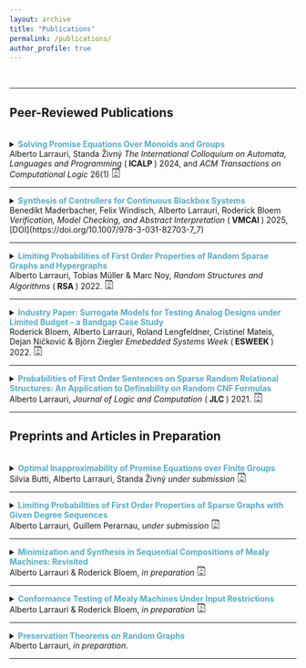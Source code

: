 ```yaml
---
layout: archive
title: "Publications"
permalink: /publications/
author_profile: true
---
```


<br>

---

<!--
#{% if author.googlescholar %}
#  You can also find my articles on <u><a href="{{author.googlescholar}}">my Google Scholar profile</a>.</u>
#{% endif %}

#{% include base_path %}

#{% for post in site.publications reversed %}
#  {% include archive-single.html %}
#{% endfor %} 
-->


<h2> Peer-Reviewed Publications </h2>

<br>

<details>
<summary> 
<strong style="color:#52adc8"> Solving Promise Equations Over Monoids and Groups
</strong> <br>
Alberto Larrauri, Standa Živný
<i> The International Colloquium on Automata, Languages and Programming </i> (<strong> ICALP </strong>) 2024, and <i> ACM Transactions on Computational Logic </i> 26(1)
<a href="http://albertolarrauri.github.io/files/PromiseEquations.pdf
">
<img src="./../images/pdf-svg.svg" width=16em title="pdf"/>
</a>
</summary>
<br>
<div style="margin-left: 2em">
<strong> Summary: </strong>
We give a complete complexity classification for the problem of finding a solution to a given system of equations over a fixed finite monoid, given that a solution over a more restricted monoid exists. As a corollary, we obtain a complexity classification for the same problem over groups. 
<br>
</div>
</details>


---



<details>
<summary> 
<strong style="color:#52adc8"> Synthesis of Controllers for Continuous Blackbox Systems
</strong> <br>
Benedikt Maderbacher, Felix Windisch, Alberto Larrauri, Roderick Bloem
<i> Verification, Model Checking, and Abstract Interpretation </i> (<strong> VMCAI </strong>) 2025,
[DOI](https://doi.org/10.1007/978-3-031-82703-7_7)
</summary>
<br>
<div style="margin-left: 2em">
<strong> Summary: </strong>
Feed-forward controllers compute control outputs to adapt to changes in environmental parameters in a cyber-physical system. When synthesizing control functions it can be difficult to give an analytical description of the controlled plant or to decide the expected control output ahead of time. These systems must, however, adhere to strict safety requirements, which makes it hard to write correct controllers. In this paper, we propose a novel blackbox synthesis approach to construct a continuous control function while dynamically sampling a limited number of test cases. The controller is guaranteed to be correct for a given Lipschitz bound. It can be adapted to work for increasingly conservative estimates of the bound based on observed behavior, iteratively providing increasing confidence in its correctness. Our algorithm employs a linear interpolation model, based on a Delaunay triangulation, to identify candidate control functions. It then generates additional test cases to either confirm a candidate or to improve the model. We evaluate our approach on random benchmarks and CPS examples to show its effectiveness.
<br>
</div>
</details>


---


<details>
<summary> 
<strong style="color:#52adc8"> Limiting Probabilities of First Order Properties of
Random Sparse Graphs and Hypergraphs
</strong> <br>
Alberto Larrauri, Tobias Müller & Marc Noy, 
<i> Random Structures and Algorithms</i> (<strong> RSA </strong>) 2022.
<a href="http://albertolarrauri.github.io/files/limits_binomial_graphs.pdf
">
<img src="./../images/pdf-svg.svg" width=16em title="pdf"/>
</a>
</summary>
<br>
<div style="margin-left: 2em">
<strong> Summary: </strong>
We study the set $L_c$ of limiting probabilities of first order sentences in the binomial random graph $G(n, p)$ in the sparse regime $p \sim c/n$. We show there is a critical value $c_0$ for which $L_c$ is dense in $[0,1]$ if and only if $c \geq c_0$. Moreover, the closure of $L_c$ is always a finite union of closed intervals. The value $c_0$ is precisely the one witnessing $\mathrm{Pr}(G(n, c_0/n) \text{ is acyclic }) = 1/2 + o(1)$. These results are also extended to the binomial $d$-uniform hypergraph. 
<br>
</div>
</details>

---





<details>
<summary> 
<strong style="color:#52adc8"> Industry Paper: Surrogate Models for Testing Analog Designs
under Limited Budget – a Bandgap Case Study
</strong> <br>
Roderick Bloem, Alberto Larrauri, Roland Lengfeldner, Cristinel Mateis, Dejan Ničković & Björn Ziegler
<i> Emebedded Systems Week </i> (<strong> ESWEEK </strong>) 2022.
<a href="http://albertolarrauri.github.io/files/bayesian_testing.pdf
">
<img src="./../images/pdf-svg.svg" width=16em title="pdf"/>
</a>
</summary>
<br>
<div style="margin-left: 2em">
<strong> Summary: </strong>

Testing analog integrated circuit (IC) designs is notoriously hard. 
Simulating tens of milliseconds from an accurate transistor level model 
of a complex analog design can take up to two weeks of computation. 
Therefore, the number of tests that can be executed during the late 
development stage of an analog IC can be very limited. We leverage the 
recent advancements in machine learning (ML) and propose two techniques, 
artificial neural networks (ANN) and Gaussian processes,
to learn a surrogate model from an existing test suite. We then explore 
the surrogate model with Bayesian optimization to guide the generation of additional tests. 
We use an industrial bandgap case study to evaluate the two approaches 
and demonstrate the virtue of Bayesian optimization in efficiently 
generating complementary tests with constrained effort.

<br>
</div>
</details>



---

<details>
<summary> 
<strong style="color:#52adc8"> Probabilities of First Order Sentences on Sparse Random Relational Structures: An Application to Definability on Random CNF Formulas
</strong> <br>
Alberto Larrauri,
<i> Journal of Logic and Computation</i> (<strong> JLC </strong>) 2021.
<a href="http://albertolarrauri.github.io/files/random_structures_cnf.pdf
">
<img src="./../images/pdf-svg.svg" width=16em title="pdf"/>
</a>
</summary>
<br>
<div style="margin-left: 2em">
<strong> Summary: </strong>
We show a convergence law for first order logic in a general model of relational structures. In this model, the probability of a sentence varies smoothly with the density of each predicate. A consequence of this result is that, asymptotically, no certificate for unsatisfiability definable in FO logic succeeds with positive probability on random CNF formulas with linear number of clauses. 

<br>
</div>
</details>





---



<h2> Preprints and Articles in Preparation</h2>



<br>




<details>
<summary> 
<strong style="color:#52adc8"> Optimal Inapproximability of Promise Equations
over Finite Groups
</strong> <br>
Silvia Butti, Alberto Larrauri, Standa Živný
<i> under submission </i> 
<a href="http://albertolarrauri.github.io/files/promise_inapproximability.pdf
">
<img src="./../images/pdf-svg.svg" width=16em title="pdf"/>
</a>
</summary>
<br>
<div style="margin-left: 2em">
<strong> Summary: </strong>
A celebrated result of Håstad established that, for any constant $\varepsilon>0$,
it is NP-hard to find an assignment satisfying a $(1/|G|+\varepsilon)$-fraction
of the constraints of a given $3$-Lin instance over an Abelian group $G$ even if
one is promised that an assignment satisfying a $(1-\varepsilon)$-fraction of
the constraints exists. Engebretsen, Holmerin, and Russell showed the same
result for $3$-Lin instances over any finite (not necessarily Abelian) group.
In other words, for almost-satisfiable instances of $3$-Lin the random
assignment achieves an optimal approximation guarantee.
%
We prove that the random assignment algorithm is still best possible under a stronger
promise that the $3$-Lin instance is almost satisfiable over an arbitrarily
more restrictive group.
<br>
</div>
</details>

---

<details>
<summary> 
<strong style="color:#52adc8"> Limiting Probabilities of First Order Properties of
Sparse Graphs with Given Degree Sequences
</strong> <br>
Alberto Larrauri, Guillem Perarnau, 
<i> under submission </i> 
<a href="http://albertolarrauri.github.io/files/Degree_Sequences.pdf
">
<img src="./../images/pdf-svg.svg" width=16em title="pdf"/>
</a>
</summary>
<br>
<div style="margin-left: 2em">
<strong> Summary: </strong>
We study the set $L$ of limiting probabilities of first order sentences in the random graph $G_n$ with given degree sequence in the sparse regime. Similarly to our previous work on the binomial random graph $G(n, c/n)$, we show that the closure of $L$ is always a finite union of intervals. Moreover, whether $L$ is dense in $[0,1]$ depends only $\rho$, the ratio between the first and second moment of the limiting degree distribution, which also determines the appearance of a giant component in this random graph. We prove that $L$ is dense in $[0,1]$ if and only if $\rho\geq \rho_0$, where $\rho_0$ is the critical value witnessing $\mathrm{Pr}(G_n \text{ is acyclic }) = 1/2 + o(1)$.
<br>
</div>
</details>

---
<details>
<summary> 
<strong style="color:#52adc8"> Minimization and Synthesis in Sequential Compositions of Mealy Machines: Revisited
</strong> <br>
Alberto Larrauri & Roderick Bloem, 
<i> in preparation </i> 
<a href="http://albertolarrauri.github.io/files/minimization_synthesis.pdf
">
<img src="./../images/pdf-svg.svg" width=16em title="pdf"/>
</a>
</summary>
<br>
<div style="margin-left: 2em">
<strong> Summary: </strong>

We study two problems on systems that consist of a sequential composition of Mealy machines, called head and tail. In the first problem, the goal is to obtain a smallest replacement for either component without altering the external behavior of the system. We show that minimization of the head and the tail are both NP-complete. However, existing methods proposed for the minimization of the tail have doubly-exponential complexity. The source of this complexity blow-up is identified and an alternative algorithm is proposed. In the second problem, only one component - either the head or the tail - is known, and a desired model for the whole system is given. The goal now is to build the missing component. We show that it takes polynomial time to decide whether a missing tail can be built, but an appropriate model may be of exponential size.
<br>
</div>
</details>

---


<details>
<summary> 
<strong style="color:#52adc8"> Conformance Testing of Mealy Machines Under
Input Restrictions
</strong> <br>
Alberto Larrauri & Roderick Bloem, 
<i> in preparation </i> 
<a href="http://albertolarrauri.github.io/files/conformance_testing.pdf
">
<img src="./../images/pdf-svg.svg" width=16em title="pdf"/>
</a>
</summary>
<br>
<div style="margin-left: 2em">
<strong> Summary: </strong>

We introduce a grey-box conformance testing method for networks of interconnected Mealy Machines. This approach addresses the scenario where all interfaces of the component under test are observable, but its inputs are under the control of other white-box components. We prove new conditions for full fault detection that exploit repetitions across branching executions of the composite machine in a novel way. Experimental evaluation of our approach on cascade compositions of up to a thousand states is provided, showing that it notably outperforms existing black-box testing techniques.
<br>
</div>
</details>



---


<details>
<summary> 
<strong style="color:#52adc8"> Preservation Theorems on Random Graphs 
</strong> <br>
Alberto Larrauri,
<i> in preparation</i>.
</summary>
<br>
<div style="margin-left: 2em">
<strong> Summary: </strong>
Preservation theorems are results in classical model theory relating semantic classes of first order sentences to syntactic ones. We focus on Lyndon's theorem and Łoś–Tarski's theorem. The first states that a sentence which is monotone in some predicate is equivalent to a sentence which is positive in that predicate, and the second that a sentence closed under embeddings is equivalent to a purely existential one. Famously, both theorems fail when we restrict them to finite structures. This is the case even for finite graphs. We consider probabilistic versions of those theorems on random structures, where equivalence between sentences is substituted for "asymptotically-almost-sure" equivalence. We show that the probabilistic Lyndom theorem holds in multiple regimes of $G(n,p)$ including $p \sim c n^\alpha$ for $\alpha=-1$, or $\alpha= - (k+1)/k$, and close to the connectivity threshold $p \sim c/n + d\log n/n$. Similarly, we also prove the probabilistic Łoś–Tarski's theorem holds for those regimes of $G(n,p)$ as well as in the $n$-vertex uniform random graph chosen from an arbitrary addable minor-closed family. 
<br>
</div>
</details>

---



